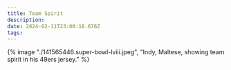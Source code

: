 ```yaml
---
title: Team Spirit
description: 
date: 2024-02-11T23:00:18.676Z
tags: 
---
```

{% image "./141565446.super-bowl-lviii.jpeg", "Indy, Maltese, showing team spirit in his 49ers jersey." %}